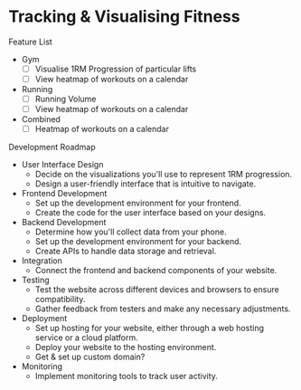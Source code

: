 # Tracking & Visualising Fitness

Feature List
- Gym
  - [ ] Visualise 1RM Progression of particular lifts
  - [ ] View heatmap of workouts on a calendar
- Running
  - [ ] Running Volume
  - [ ] View heatmap of workouts on a calendar
- Combined
  - [ ] Heatmap of workouts on a calendar

Development Roadmap
- User Interface Design
  - Decide on the visualizations you'll use to represent 1RM progression.
  - Design a user-friendly interface that is intuitive to navigate.
- Frontend Development
  - Set up the development environment for your frontend.
  - Create the code for the user interface based on your designs.
- Backend Development
  - Determine how you'll collect data from your phone.
  - Set up the development environment for your backend.
  - Create APIs to handle data storage and retrieval.
- Integration
  - Connect the frontend and backend components of your website.
- Testing
  - Test the website across different devices and browsers to ensure compatibility.
  - Gather feedback from testers and make any necessary adjustments.
- Deployment
  - Set up hosting for your website, either through a web hosting service or a cloud platform.
  - Deploy your website to the hosting environment.
  - Get & set up custom domain?
- Monitoring
  - Implement monitoring tools to track user activity.
